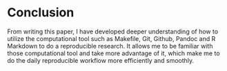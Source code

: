 

# Conclusion
From writing this paper, I have developed deeper understanding of how to utilize the computational tool such as Makefile, Git, Github, Pandoc and R Markdown to do a reproducible research. It allows me to be familiar with those computational tool and take more advantage of it, which make me to do the daily reproducible workflow more efficiently and smoothly.
